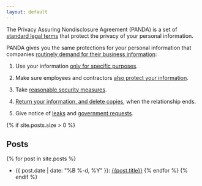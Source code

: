 ```yaml
---
layout: default
---
```


The Privacy Assuring Nondisclosure Agreement (PANDA) is a set of [standard legal terms](/versions/1.0.0) that protect the privacy of your personal information.

PANDA gives you the same protections for your personal information that companies [routinely demand for their business information](https://en.wikipedia.org/wiki/Non-disclosure_agreement):

1.  Use your information [only for specific purposes](/versions/1.0.0#limited-use).

2.  Make sure employees and contractors [also protect your information](/versions/1.0.0#oversight).

3.  Take [reasonable security measures](/versions/1.0.0#security).

4.  [Return your information, and delete copies](/verions/1.0.0#return-and-destruction), when the relationship ends.

5.  Give notice of [leaks](/versions/1.0.0#leaks) and [government requests](/versions/1.0.0#required-disclosure).

{% if site.posts.size > 0 %}
## Posts
{% for post in site.posts %}
- {{ post.date | date: "%B %-d, %Y" }}: [{{post.title}}]({{post.url}})
{% endfor %}
{% endif %}
